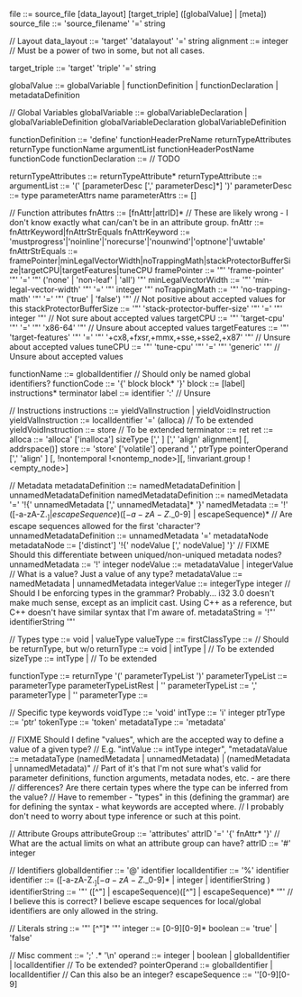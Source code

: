 file ::= source_file [data_layout] [target_triple] ([globalValue] | [meta])
source_file ::= 'source_filename' '=' string

// Layout
data_layout ::= 'target' 'datalayout' '=' string
alignment ::= integer // Must be a power of two in some, but not all cases.

target_triple ::= 'target' 'triple' '=' string

globalValue ::= globalVariable | functionDefinition | functionDeclaration | metadataDefinition

// Global Variables
globalVariable ::= globalVariableDeclaration | globalVariableDefinition
globalVariableDeclaration
globalVariableDefinition

functionDefinition ::= 'define' functionHeaderPreName
       returnTypeAttributes returnType functionName argumentList functionHeaderPostName functionCode
functionDeclaration ::= // TODO
<!-- functionHeaderPreName ::= [linkage] [PreemptionSpecifier] [visibility] [DLLStorageClass] [cconv] -->
returnTypeAttributes ::= returnTypeAttribute*
returnTypeAttribute ::= 
argumentList ::= '(' [parameterDesc [',' parameterDesc]*] ')'
parameterDesc ::= type parameterAttrs name
parameterAttrs ::= []
<!-- functionHeaderPostName ::= [(unnamed_addr|local_unnamed_addr)] [AddrSpace] [fn Attrs]
       [section "name"] [partition "name"] [comdat [($name)]] [align N]
       [gc] [prefix Constant] [prologue Constant] [personality Constant]
       (!name !N)* -->
// Function attributes
fnAttrs ::= [fnAttr|attrID]* // These are likely wrong - I don't know exactly what can/can't be in an attribute group.
fnAttr ::= fnAttrKeyword|fnAttrStrEquals
fnAttrKeyword ::= 'mustprogress'|'noinline'|'norecurse'|'nounwind'|'optnone'|'uwtable'
fnAttrStrEquals ::= framePointer|minLegalVectorWidth|noTrappingMath|stackProtectorBufferSize|targetCPU|targetFeatures|tuneCPU
framePointer ::= '"' 'frame-pointer' '"' '=' '"' ('none' | 'non-leaf' | 'all') '"'
minLegalVectorWidth ::= '"' 'min-legal-vector-width' '"' '=' '"' integer '"'
noTrappingMath ::= '"' 'no-trapping-math' '"' '=' '"' ('true' | 'false') '"' // Not positive about accepted values for this
stackProtectorBufferSize ::= '"' 'stack-protector-buffer-size' '"' '=' '"' integer '"' // Not sure about accepted values
targetCPU ::= '"' 'target-cpu' '"' '=' '"' 'x86-64' '"' // Unsure about accepted values
targetFeatures ::= '"' 'target-features' '"' '=' '"' '+cx8,+fxsr,+mmx,+sse,+sse2,+x87' '"' // Unsure about accepted values
tuneCPU ::= '"' 'tune-cpu' '"' '=' '"' 'generic' '"' // Unsure about accepted values

functionName ::= globalIdentifier // Should only be named global identifiers?
functionCode ::= '{' block block* '}'
block ::= [label] instructions* terminator
label ::= identifier ':' // Unsure

// Instructions
instructions ::= yieldValInstruction | yieldVoidInstruction
yieldValInstruction ::= localIdentifier '=' (alloca) // To be extended
yieldVoidInstruction ::= store // To be extended
terminator ::= ret
ret ::= 
alloca ::= 'alloca' ['inalloca'] sizeType [',' <ty> <NumElements>] [',' 'align' alignment] [, addrspace(<num>)]
store ::= 'store' ['volatile'] <ty> operand ',' ptrType pointerOperand [',' 'align' <alignment>]
       [, !nontemporal !<nontemp_node>][, !invariant.group !<empty_node>]

// Metadata
metadataDefinition ::= namedMetadataDefinition | unnamedMetadataDefinition
namedMetadataDefinition ::= namedMetadata '=' '!{' unnamedMetadata [',' unnamedMetadata]* '}'
namedMetadata ::= '!' ([-a-zA-Z$._] | escapeSequence)([-a-zA-Z$._0-9] | escapeSequence)* // Are escape sequences allowed for the first 'character'?
unnamedMetadataDefinition ::= unnamedMetadata '=' metadataNode
metadataNode ::= ['distinct'] '!{' nodeValue [',' nodeValue] '}'
       // FIXME Should this differentiate between uniqued/non-uniqued metadata nodes?
unnamedMetadata ::= '!' integer
nodeValue ::= metadataValue | integerValue // What is a value? Just a value of any type?
metadataValue ::= namedMetadata | unnamedMetadata
integerValue ::= integerType integer // Should I be enforcing types in the grammar? Probably... i32 3.0 doesn't make much sense, except as an implicit cast. Using C++ as a reference, but C++ doesn't have similar syntax that I'm aware of.
metadataString = '!"' identifierString '"'

// Types
type ::= void | valueType
valueType ::= 
firstClassType ::= // Should be returnType, but w/o 
returnType ::= void | intType | // To be extended
sizeType ::= intType | // To be extended

functionType ::= returnType '(' parameterTypeList ')'
parameterTypeList ::= parameterType parameterTypeListRest | ''
parameterTypeList ::= ',' parameterType | ''
parameterType ::= 

// Specific type keywords
voidType ::= 'void'
intType ::= 'i' integer
ptrType ::= 'ptr'
tokenType ::= 'token'
metadataType ::= 'metadata'

// FIXME Should I define "values", which are the accepted way to define a value of a given type?
// E.g. "intValue ::= intType integer", "metadataValue ::= metadataType (namedMetadata | unnamedMetadata) | (namedMetadata | unnamedMetadata)"
// Part of it's that I'm not sure what's valid for parameter definitions, function arguments, metadata nodes, etc. - are there
//     differences? Are there certain types where the type can be inferred from the value?
// Have to remember - "types" in this (defining the grammar) are for defining the syntax - what keywords are accepted where.
//     I probably don't need to worry about type inference or such at this point.

// Attribute Groups
attributeGroup ::= 'attributes' attrID '=' '{' fnAttr* '}' // What are the actual limits on what an attribute group can have?
attrID ::= '#' integer

// Identifiers
globalIdentifier ::= '@' identifier
localIdentifier ::= '%' identifier
identifier ::= ([-a-zA-Z$._][-a-zA-Z$._0-9]* | integer | identifierString )
identifierString ::= '"' ([^"\] | escapeSequence)([^"\] | escapeSequence)* '"' // I believe this is correct? I believe escape sequences for local/global identifiers are only allowed in the string.

// Literals
string ::= '"' [^"]* '"'
integer ::= [0-9][0-9]*
boolean ::= 'true' | 'false'

// Misc
comment ::= ';' .* '\n'
operand ::= integer | boolean | globalIdentifier | localIdentifier // To be extended?
pointerOperand ::= globalIdentifier | localIdentifier // Can this also be an integer?
escapeSequence ::= '\'[0-9][0-9]